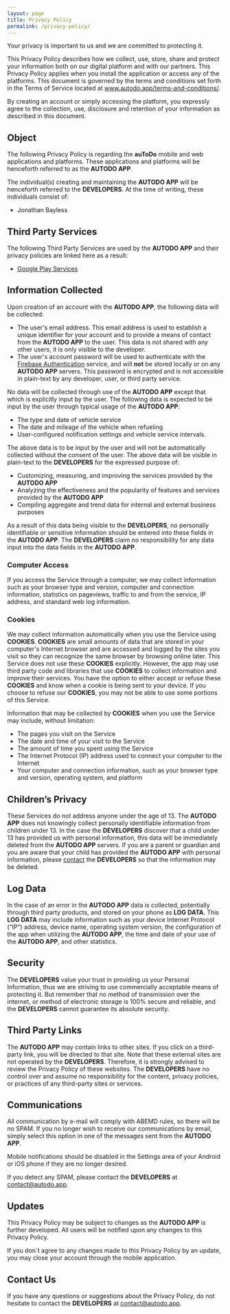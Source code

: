 ```yaml
---
layout: page
title: Privacy Policy
permalink: /privacy-policy/
---
```


Your privacy is important to us and we are committed to protecting it.

This Privacy Policy describes how we collect, use, store, share and protect your information both on our digital platform and with our partners. This Privacy Policy applies when you install the application or access any of the platforms. This document is governed by the terms and conditions set forth in the Terms of Service located at www.autodo.app/terms-and-conditions/.

By creating an account or simply accessing the platform, you expressly agree to the collection, use, disclosure and retention of your information as described in this document. 

## Object

The following Privacy Policy is regarding the **auToDo** mobile and web applications and platforms. These applications and platforms will be henceforth referred to as the **AUTODO APP**.

The individual(s) creating and maintaining the **AUTODO APP** will be henceforth referred to the **DEVELOPERS**. At the time of writing, these individuals consist of:

- Jonathan Bayless

## Third Party Services

The following Third Party Services are used by the **AUTODO APP** and their privacy policies are linked here as a result:

- [Google Play Services](https://www.google.com/policies/privacy/)

## Information Collected

Upon creation of an account with the **AUTODO APP**, the following data will be collected:

- The user's email address. This email address is used to establish a unique identifier for your account and to provide a means of contact from the **AUTODO APP** to the user. This data is not shared with any other users, it is only visible to the developer.
- The user's account password will be used to authenticate with the [Firebase Authentication]() service, and will **not** be stored locally or on any **AUTODO APP** servers. This password is encrypted and is not accessible in plain-text by any developer, user, or third party service.

No data will be collected through use of the **AUTODO APP** except that which is explicitly input by the user. The following data is expected to be input by the user through typical usage of the **AUTODO APP**:

- The type and date of vehicle service
- The date and mileage of the vehicle when refueling
- User-configured notification settings and vehicle service intervals.

The above data is to be input by the user and will not be automatically collected without the consent of the user. The above data will be visible in plain-text to the **DEVELOPERS** for the expressed purpose of:

- Customizing, measuring, and improving the services provided by the **AUTODO APP**
- Analyzing the effectiveness and the popularity of features and services provided by the **AUTODO APP**
- Compiling aggregate and trend data for internal and external business purposes

As a result of this data being visible to the **DEVELOPERS**, no personally identifiable or sensitive information should be entered into these fields in the **AUTODO APP**. The **DEVELOPERS** claim no responsibility for any data input into the data fields in the **AUTODO APP**.

### Computer Access

If you access the Service through a computer, we may collect information such as your browser type and version, computer and connection information, statistics on pageviews, traffic to and from the service, IP address, and standard web log information.

### Cookies

We may collect information automatically when you use the Service using **COOKIES**. **COOKIES** are small amounts of data that are stored in your computer's Internet browser and are accessed and logged by the sites you visit so they can recognize the same browser by browsing online later. This Service does not use these **COOKIES** explicitly. However, the app may use third party code and libraries that use **COOKIES** to collect information and improve their services. You have the option to either accept or refuse these **COOKIES** and know when a cookie is being sent to your device. If you choose to refuse our **COOKIES**, you may not be able to use some portions of this Service.

Information that may be collected by **COOKIES** when you use the Service may include, without limitation:

- The pages you visit on the Service
- The date and time of your visit to the Service
- The amount of time you spent using the Service
- The Internet Protocol (IP) address used to connect your computer to the Internet
- Your computer and connection information, such as your browser type and version, operating system, and platform

## Children’s Privacy

These Services do not address anyone under the age of 13. The **AUTODO APP** does not knowingly collect personally identifiable information from children under 13. In the case the **DEVELOPERS** discover that a child under 13 has provided us with personal information, this data will be immediately deleted from the **AUTODO APP** servers. If you are a parent or guardian and you are aware that your child has provided the **AUTODO APP** with personal information, please [contact](mailto:contact@autodo.app) the **DEVELOPERS** so that the information may be deleted.

## Log Data

In the case of an error in the **AUTODO APP** data is collected, potentially through third party products, and stored on your phone as **LOG DATA**. This **LOG DATA** may include information such as your device Internet Protocol (“IP”) address, device name, operating system version, the configuration of the app when utilizing the **AUTODO APP**, the time and date of your use of the **AUTODO APP**, and other statistics.

## Security

The **DEVELOPERS** value your trust in providing us your Personal Information, thus we are striving to use commercially acceptable means of protecting it. But remember that no method of transmission over the internet, or method of electronic storage is 100% secure and reliable, and the **DEVELOPERS** cannot guarantee its absolute security.

## Third Party Links

The **AUTODO APP** may contain links to other sites. If you click on a third-party link, you will be directed to that site. Note that these external sites are not operated by the **DEVELOPERS**. Therefore, it is strongly advised to review the Privacy Policy of these websites. The **DEVELOPERS** have no control over and assume no responsibility for the content, privacy policies, or practices of any third-party sites or services.

## Communications

All communication by e-mail will comply with ABEMD rules, so there will be no SPAM. If you no longer wish to receive our communications by email, simply select this option in one of the messages sent from the **AUTODO APP**.

Mobile notifications should be disabled in the Settings area of ​​your Android or iOS phone if they are no longer desired.

If you detect any SPAM, please contact the **DEVELOPERS** at contact@autodo.app.

## Updates

This Privacy Policy may be subject to changes as the **AUTODO APP** is further developed. All users will be notified upon any changes to this Privacy Policy.

If you don´t agree to any changes made to this Privacy Policy by an update, you may close your account through the mobile application.
                    
## Contact Us

If you have any questions or suggestions about the Privacy Policy, do not hesitate to contact the **DEVELOPERS** at contact@autodo.app.
                  